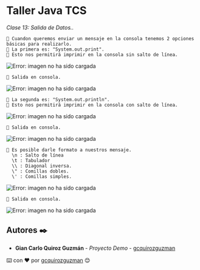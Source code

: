 # Taller Java TCS

_Clase 13: Salida de Datos.._

```
📢 Cuandon queremos enviar un mensaje en la consola tenemos 2 opciones básicas para realizarlo.
📢 La primera es: "System.out.print".
📢 Esto nos permitirá imprimir en la consola sin salto de línea.
```

![Error: imagen no ha sido cargada](https://github.com/gcquirozguzman/java-tcs-202001/blob/Clase-13/imagenes/pagina_13_1.png)

```
📢 Salida en consola.
```

![Error: imagen no ha sido cargada](https://github.com/gcquirozguzman/java-tcs-202001/blob/Clase-13/imagenes/pagina_13_2.png)

```
📢 La segunda es: "System.out.println".
📢 Esto nos permitirá imprimir en la consola con salto de línea.
```

![Error: imagen no ha sido cargada](https://github.com/gcquirozguzman/java-tcs-202001/blob/Clase-13/imagenes/pagina_13_3.png)

```
📢 Salida en consola.
```

![Error: imagen no ha sido cargada](https://github.com/gcquirozguzman/java-tcs-202001/blob/Clase-13/imagenes/pagina_13_4.png)

```
📢 Es posible darle formato a nuestros mensaje.
  \n : Salto de línea
  \t : Tabulador
  \\ : Diagonal inversa.
  \" : Comillas dobles.
  \' : Comillas simples.
```

![Error: imagen no ha sido cargada](https://github.com/gcquirozguzman/java-tcs-202001/blob/Clase-13/imagenes/pagina_13_5.png)

```
📢 Salida en consola.
```

![Error: imagen no ha sido cargada](https://github.com/gcquirozguzman/java-tcs-202001/blob/Clase-13/imagenes/pagina_13_6.png)

## Autores ✒️

* **Gian Carlo Quiroz Guzmán** - *Proyecto Demo* - [gcquirozguzman](https://github.com/gcquirozguzman)



⌨️ con ❤️ por [gcquirozguzman](https://github.com/gcquirozguzman) 😊
